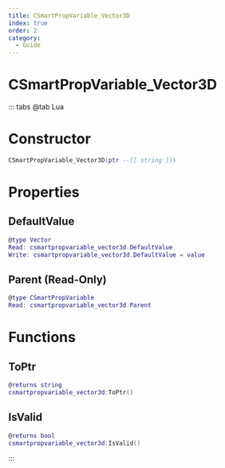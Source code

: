 ```yaml
---
title: CSmartPropVariable_Vector3D
index: true
order: 2
category:
  - Guide
---
```


# CSmartPropVariable_Vector3D

::: tabs
@tab Lua
# Constructor
```lua
CSmartPropVariable_Vector3D(ptr --[[ string ]])
```
# Properties
## DefaultValue 
```lua
@type Vector
Read: csmartpropvariable_vector3d.DefaultValue
Write: csmartpropvariable_vector3d.DefaultValue = value
```
## Parent (Read-Only)
```lua
@type CSmartPropVariable
Read: csmartpropvariable_vector3d.Parent
```
# Functions
## ToPtr
```lua
@returns string
csmartpropvariable_vector3d:ToPtr()
```
## IsValid
```lua
@returns bool
csmartpropvariable_vector3d:IsValid()
```

:::
